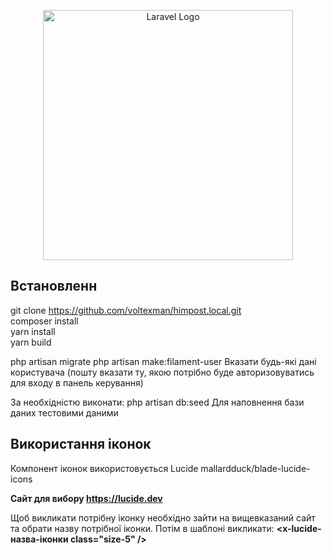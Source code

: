 <p align="center"><a href="https://laravel.com" target="_blank"><img src="https://raw.githubusercontent.com/laravel/art/master/logo-lockup/5%20SVG/2%20CMYK/1%20Full%20Color/laravel-logolockup-cmyk-red.svg" width="400" alt="Laravel Logo"></a></p>

## Встановленн

git clone https://github.com/voltexman/himpost.local.git  
composer install  
yarn install  
yarn build  

php artisan migrate
php artisan make:filament-user
Вказати будь-які дані користувача (пошту вказати ту, якою потрібно буде авторизовуватись для входу в панель керування)

За необхідністю виконати:
php artisan db:seed
Для наповнення бази даних тестовими даними

## Використання іконок

Компонент іконок використовується Lucide
mallardduck/blade-lucide-icons

**Сайт для вибору https://lucide.dev**

Щоб викликати потрібну іконку необхідно зайти на вищевказаний сайт та обрати назву потрібної іконки.
Потім в шаблоні викликати: **<x-lucide-назва-іконки class="size-5" />**
